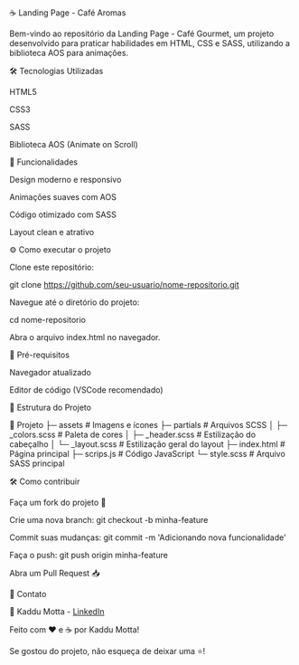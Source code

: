 ☕ Landing Page - Café Aromas

Bem-vindo ao repositório da Landing Page - Café Gourmet, um projeto desenvolvido para praticar habilidades em HTML, CSS e SASS, utilizando a biblioteca AOS para animações.

🛠️ Tecnologias Utilizadas

HTML5

CSS3

SASS 

Biblioteca AOS (Animate on Scroll) 


📌 Funcionalidades

Design moderno e responsivo

Animações suaves com AOS

Código otimizado com SASS

Layout clean e atrativo


⚙️ Como executar o projeto

Clone este repositório:

git clone https://github.com/seu-usuario/nome-repositorio.git

Navegue até o diretório do projeto:

cd nome-repositorio

Abra o arquivo index.html no navegador.

🎯 Pré-requisitos

Navegador atualizado

Editor de código (VSCode recomendado)

📄 Estrutura do Projeto

📁 Projeto
├─ assets            # Imagens e ícones
├─ partials         # Arquivos SCSS
│   ├─ _colors.scss  # Paleta de cores
│   ├─ _header.scss  # Estilização do cabeçalho
│   └─ _layout.scss  # Estilização geral do layout
├─ index.html       # Página principal
├─ scrips.js        # Código JavaScript
└─ style.scss       # Arquivo SASS principal

🛠️ Como contribuir

Faça um fork do projeto 🍴

Crie uma nova branch: git checkout -b minha-feature

Commit suas mudanças: git commit -m 'Adicionando nova funcionalidade'

Faça o push: git push origin minha-feature

Abra um Pull Request 📥

📌 Contato

💌 Kaddu Motta - [LinkedIn](https://www.linkedin.com/in/carlos-eduardo-motta-b520a669/) 

Feito com ❤️ e ☕ por Kaddu Motta!

Se gostou do projeto, não esqueça de deixar uma ⭐!